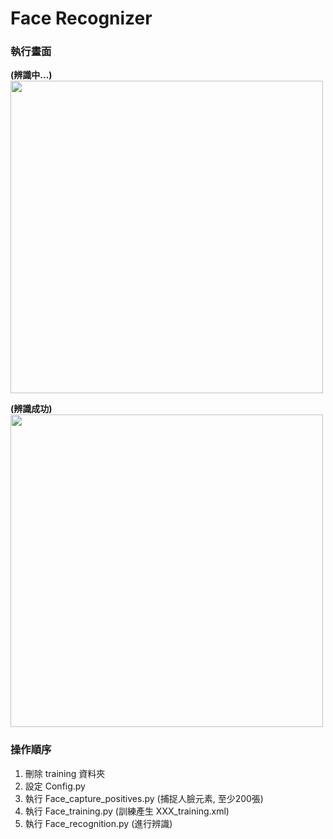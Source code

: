 # Face Recognizer 

### 執行畫面  

**(辨識中...)**  
<img src = "https://github.com/hsinjungheish/FaceRecognizer/raw/main/pic/%E8%9E%A2%E5%B9%95%E6%93%B7%E5%8F%96%E7%95%AB%E9%9D%A2%20(306).png" width = 500>  

**(辨識成功)**  
<img src = "https://github.com/hsinjungheish/FaceRecognizer/raw/main/pic/%E8%9E%A2%E5%B9%95%E6%93%B7%E5%8F%96%E7%95%AB%E9%9D%A2%20(305).png" width = 500>  


### 操作順序  
1. 刪除 training 資料夾  
2. 設定 Config.py  
3. 執行 Face_capture_positives.py (捕捉人臉元素, 至少200張)  
4. 執行 Face_training.py (訓練產生 XXX_training.xml)  
5. 執行 Face_recognition.py (進行辨識)  
